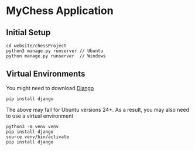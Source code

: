 # MyChess Application

## Initial Setup
```
cd website/chessProject
python3 manage.py runserver // Ubuntu
python manage.py runserver  // Windows
```
## Virtual Environments

You might need to download [Django](https://docs.djangoproject.com/en/5.1/)
```
pip install django
```

The above may fail for Ubuntu versions 24+. As a result, you may also need to use a virtual environment
```
python3 -m venv venv
pip install django
source venv/bin/activate 
pip install django

```